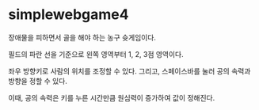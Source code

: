 # simplewebgame4
장애물을 피하면서 골을 해야 하는 농구 슛게임이다.

필드의 파란 선을 기준으로 왼쪽 영역부터 1, 2, 3점 영역이다.

좌우 방향키로 사람의 위치를 조정할 수 있다.
그리고, 스페이스바를 눌러 공의 속력과 방향을 정할 수 있다.

이때, 공의 속력은 키를 누른 시간만큼 원심력이 증가하여 값이 정해진다.
